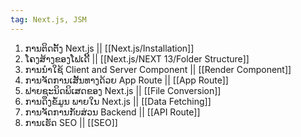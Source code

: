```yaml
---
tag: Next.js, JSM
---
```

1. ການຕິດຕັ້ງ Next.js || [[Next.js/Installation]]
2. ໂຄງສ້າງຂອງໂຟເດີ້ || [[Next.js/NEXT 13/Folder Structure]]
3. ການນຳໃຊ້ Client and Server Component || [[Render Component]]
4. ການຈັດການເສັ້ນທາງດ້ວຍ App Route || [[App Route]]
5. ຟາຍຊະນິດພິເສດຂອງ Next.js || [[File Conversion]]
6. ການດຶງຂໍ້ມູນ ພາຍໃນ Next.js || [[Data Fetching]]
7. ການຈັດການກັບສ່ວນ Backend || [[API Route]]
8. ການເຮັດ SEO || [[SEO]]